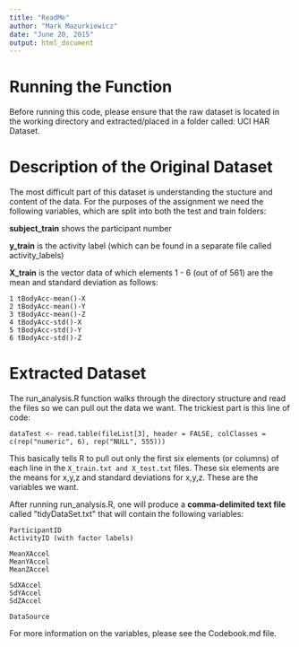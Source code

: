 ```yaml
---
title: "ReadMe"
author: "Mark Mazurkiewicz"
date: "June 20, 2015"
output: html_document
---
```


# Running the Function

Before running this code, please ensure that the raw dataset is located in the working directory and extracted/placed in a folder called: UCI HAR Dataset.

# Description of the Original Dataset 

The most difficult part of this dataset is understanding the stucture and content of the data. For the purposes of the assignment we need the following variables, which are split into both the test and train folders:

**subject_train** shows the participant number

**y_train** is the activity label (which can be found in a separate file called activity_labels)

**X_train** is the vector data of which elements 1 - 6 (out of of 561) are the mean and standard deviation as follows:

```
1 tBodyAcc-mean()-X
2 tBodyAcc-mean()-Y
3 tBodyAcc-mean()-Z
4 tBodyAcc-std()-X
5 tBodyAcc-std()-Y
6 tBodyAcc-std()-Z
```

# Extracted Dataset

The run_analysis.R function walks through the directory structure and read the files so we can pull out the data we want. The trickiest part is this line of code:

`dataTest <- read.table(fileList[3], header = FALSE, colClasses = c(rep("numeric", 6), rep("NULL", 555)))`

This basically tells R to pull out only the first six elements (or columns) of each line in the `X_train.txt and X_test.txt` files. These six elements are the means for x,y,z and standard deviations for x,y,z. These are the variables we want. 

After running run_analysis.R, one will produce a **comma-delimited text file** called "tidyDataSet.txt" that will contain the following variables:

```
ParticipantID
ActivityID (with factor labels)

MeanXAccel
MeanYAccel
MeanZAccel

SdXAccel
SdYAccel
SdZAccel

DataSource

```
For more information on the variables, please see the Codebook.md file.


